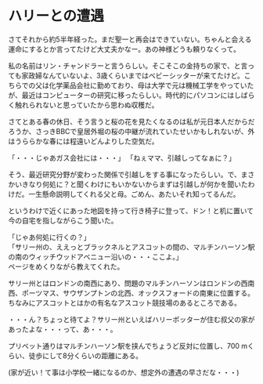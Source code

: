 # ハリーとの遭遇

さてそれから約5半年経った。まだ聖一と再会はできていない。ちゃんと会える運命にするとか言ってたけど大丈夫かなー。あの神様どうも頼りなくって。

私の名前はリン・チャンドラーと言うらしい。そこそこの金持ちの家で、と言っても家政婦なんていないよ、3歳くらいまではベビーシッターが来てたけど。こちらでの父は化学薬品会社に勤めており、母は大学で元は機械工学をやっていたが、最近はコンピューターの研究に移ったらしい。時代的にパソコンにはしばらく触れられないと思っていたから思わぬ収穫だ。

さてとある春の休日、そう言うと桜の花を見たくなるのは私が元日本人だからだろうか、さっきBBCで皇居外堀の桜の中継が流れていたせいかもしれないが、外はうららかな春には程遠いどんよりした空気だ。

「・・・じゃあガス会社には・・・」
「ねぇママ、引越しってなぁに？」

そう、最近研究分野が変わった関係で引越しをする事になったらしい。で、まさかいきなり何処に？と聞くわけにもいかないからまずは引越しが何かを聞いたわけだ。一生懸命説明してくれる父と母。ごめん、あたいそれ知ってるんだ。

というわけで近くにあった地図を持って行き椅子に登って、ドン！と机に置いて今の自宅を指しながらこう聞いた。

「じゃあ何処に行くの？」  
「サリー州の、ええっとブラックネルとアスコットの間の、マルチンハーソン駅の南のウィッチウッドアベニュー沿いの・・・ここよ。」  
ページをめくりながら教えてくれた。

サリー州とはロンドンの南西にあり、問題のマルチンハーソンはロンドンの西南西、ポーツマス、サウザンプトンの北西、オックスフォードの南東に位置する。ちなみにアスコットとはかの有名なアスコット競技場のあるところである。

・・・ん？ちょっと待てよ？サリー州といえばハリーポッターが住む叔父の家があったよな・・・って、あ・・・。

プリベット通りはマルチンハーソン駅を挟んでちょうど反対に位置し、700 mくらい、徒歩にして8分くらいの距離にある。

(家が近い！て事は小学校一緒になるのか、想定外の遭遇の早さだな・・・)
